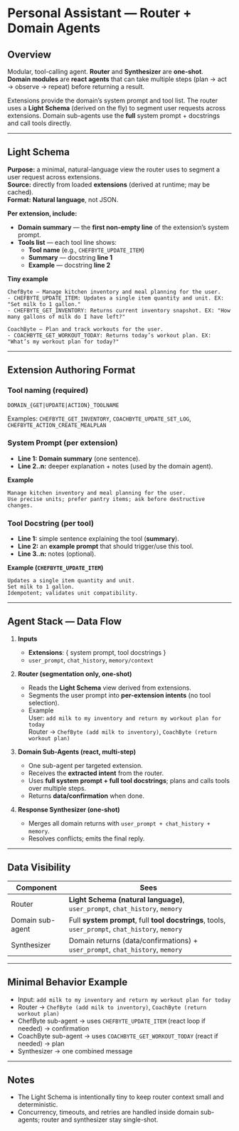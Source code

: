 # Personal Assistant — Router + Domain Agents

## Overview
Modular, tool-calling agent. **Router** and **Synthesizer** are **one-shot**.  
**Domain modules** are **react agents** that can take multiple steps (plan → act → observe → repeat) before returning a result.

Extensions provide the domain’s system prompt and tool list. The router uses a **Light Schema** (derived on the fly) to segment user requests across extensions. Domain sub-agents use the **full** system prompt + docstrings and call tools directly.

---

## Light Schema
**Purpose:** a minimal, natural-language view the router uses to segment a user request across extensions.  
**Source:** directly from loaded **extensions** (derived at runtime; may be cached).  
**Format:** **Natural language**, not JSON.

**Per extension, include:**
- **Domain summary** — the **first non-empty line** of the extension’s system prompt.
- **Tools list** — each tool line shows:
  - **Tool name** (e.g., `CHEFBYTE_UPDATE_ITEM`)
  - **Summary** — docstring **line 1**
  - **Example** — docstring **line 2**

**Tiny example**
```
ChefByte — Manage kitchen inventory and meal planning for the user.
- CHEFBYTE_UPDATE_ITEM: Updates a single item quantity and unit. EX: "Set milk to 1 gallon."
- CHEFBYTE_GET_INVENTORY: Returns current inventory snapshot. EX: "How many gallons of milk do I have left?"

CoachByte — Plan and track workouts for the user.
- COACHBYTE_GET_WORKOUT_TODAY: Returns today’s workout plan. EX: "What’s my workout plan for today?"
```

---

## Extension Authoring Format

### Tool naming (required)
```
DOMAIN_{GET|UPDATE|ACTION}_TOOLNAME
```
Examples: `CHEFBYTE_GET_INVENTORY`, `COACHBYTE_UPDATE_SET_LOG`, `CHEFBYTE_ACTION_CREATE_MEALPLAN`

### System Prompt (per extension)
- **Line 1:** **Domain summary** (one sentence).
- **Line 2..n:** deeper explanation + notes (used by the domain agent).

**Example**
```
Manage kitchen inventory and meal planning for the user.
Use precise units; prefer pantry items; ask before destructive changes.
```

### Tool Docstring (per tool)
- **Line 1:** simple sentence explaining the tool (**summary**).
- **Line 2:** an **example prompt** that should trigger/use this tool.
- **Line 3..n:** notes (optional).

**Example (`CHEFBYTE_UPDATE_ITEM`)**
```
Updates a single item quantity and unit.
Set milk to 1 gallon.
Idempotent; validates unit compatibility.
```

---

## Agent Stack — Data Flow

1. **Inputs**
   - **Extensions**: { system prompt, tool docstrings }
   - `user_prompt`, `chat_history`, `memory/context`

2. **Router (segmentation only, one-shot)**
   - Reads the **Light Schema** view derived from extensions.
   - Segments the user prompt into **per-extension intents** (no tool selection).
   - Example  
     User: `add milk to my inventory and return my workout plan for today`  
     Router → `ChefByte (add milk to inventory)`, `CoachByte (return workout plan)`

3. **Domain Sub-Agents (react, multi-step)**
   - One sub-agent per targeted extension.
   - Receives the **extracted intent** from the router.
   - Uses **full system prompt + full tool docstrings**; plans and calls tools over multiple steps.
   - Returns **data/confirmation** when done.

4. **Response Synthesizer (one-shot)**
   - Merges all domain returns with `user_prompt + chat_history + memory`.
   - Resolves conflicts; emits the final reply.

---

## Data Visibility

| Component        | Sees                                                                                          |
|------------------|-----------------------------------------------------------------------------------------------|
| Router           | **Light Schema (natural language)**, `user_prompt`, `chat_history`, `memory`                  |
| Domain sub-agent | Full **system prompt**, full **tool docstrings**, tools, `user_prompt`, `chat_history`, `memory` |
| Synthesizer      | Domain returns (data/confirmations) + `user_prompt`, `chat_history`, `memory`                 |

---

## Minimal Behavior Example

- Input: `add milk to my inventory and return my workout plan for today`
- Router → `ChefByte (add milk to inventory)`, `CoachByte (return workout plan)`
- ChefByte sub-agent → uses `CHEFBYTE_UPDATE_ITEM` (react loop if needed) → confirmation  
- CoachByte sub-agent → uses `COACHBYTE_GET_WORKOUT_TODAY` (react if needed) → plan  
- Synthesizer → one combined message

---

## Notes
- The Light Schema is intentionally tiny to keep router context small and deterministic.
- Concurrency, timeouts, and retries are handled inside domain sub-agents; router and synthesizer stay single-shot.

